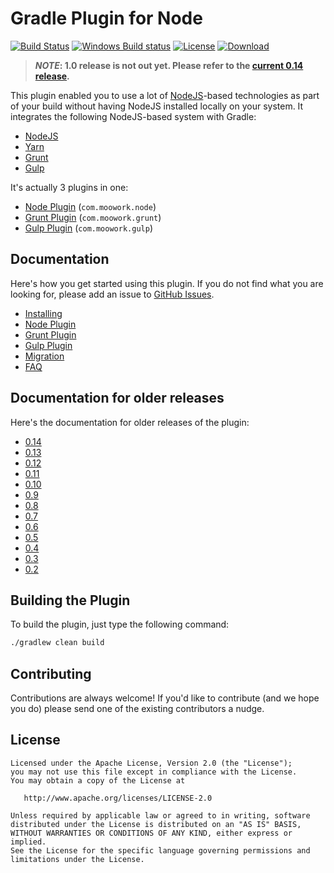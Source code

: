 # Gradle Plugin for Node

[![Build Status](https://travis-ci.org/srs/gradle-node-plugin.svg?branch=master)](https://travis-ci.org/srs/gradle-node-plugin)
[![Windows Build status](https://ci.appveyor.com/api/projects/status/06pg08c36mnes0w3?svg=true)](https://ci.appveyor.com/project/srs/gradle-node-plugin)
[![License](https://img.shields.io/github/license/srs/gradle-node-plugin.svg)](http://www.apache.org/licenses/LICENSE-2.0.html)
[![Download](https://api.bintray.com/packages/srs/maven/gradle-node-plugin/images/download.svg) ](https://bintray.com/srs/maven/gradle-node-plugin/_latestVersion)

> **_NOTE_: 1.0 release is not out yet. Please refer to the 
[current 0.14 release](https://github.com/srs/gradle-node-plugin/blob/v0.14/README.md).**

This plugin enabled you to use a lot of [NodeJS](https://nodejs.org)-based technologies as part of your 
build without having NodeJS installed locally on your system. It integrates the following NodeJS-based system
with Gradle:

* [NodeJS](https://nodejs.org)
* [Yarn](https://yarnpkg.com/)
* [Grunt](https://gruntjs.com/)
* [Gulp](https://gulpjs.com/)

It's actually 3 plugins in one:

* [Node Plugin](docs/node.md) (`com.moowork.node`)
* [Grunt Plugin](docs/grunt.md) (`com.moowork.grunt`)
* [Gulp Plugin](docs/gulp.md) (`com.moowork.gulp`)


## Documentation

Here's how you get started using this plugin. If you do not find what you are looking for, please add an 
issue to [GitHub Issues](https://github.com/srs/gradle-node-plugin/issues).

* [Installing](docs/installing.md)
* [Node Plugin](docs/node.md)
* [Grunt Plugin](docs/grunt.md)
* [Gulp Plugin](docs/gulp.md)
* [Migration](docs/migration.md)
* [FAQ](docs/faq.md)


## Documentation for older releases

Here's the documentation for older releases of the plugin:

* [0.14](https://github.com/srs/gradle-node-plugin/blob/v0.14/README.md)
* [0.13](https://github.com/srs/gradle-node-plugin/blob/v0.13/README.md)
* [0.12](https://github.com/srs/gradle-node-plugin/blob/v0.12/README.md)
* [0.11](https://github.com/srs/gradle-node-plugin/blob/v0.11/README.md)
* [0.10](https://github.com/srs/gradle-node-plugin/blob/v0.10/README.md)
* [0.9](https://github.com/srs/gradle-node-plugin/blob/v0.9/README.md)
* [0.8](https://github.com/srs/gradle-node-plugin/blob/v0.8/README.md)
* [0.7](https://github.com/srs/gradle-node-plugin/blob/v0.7/README.md)
* [0.6](https://github.com/srs/gradle-node-plugin/blob/v0.6/README.md)
* [0.5](https://github.com/srs/gradle-node-plugin/blob/v0.5/README.md)
* [0.4](https://github.com/srs/gradle-node-plugin/blob/v0.4/README.md)
* [0.3](https://github.com/srs/gradle-node-plugin/blob/v0.3/README.md)
* [0.2](https://github.com/srs/gradle-node-plugin/blob/v0.2/README.md)


## Building the Plugin

To build the plugin, just type the following command:

```bash
./gradlew clean build
```


## Contributing

Contributions are always welcome! If you'd like to contribute (and we hope you do) please send 
one of the existing contributors a nudge.


## License

```
Licensed under the Apache License, Version 2.0 (the "License");
you may not use this file except in compliance with the License.
You may obtain a copy of the License at

   http://www.apache.org/licenses/LICENSE-2.0

Unless required by applicable law or agreed to in writing, software
distributed under the License is distributed on an "AS IS" BASIS,
WITHOUT WARRANTIES OR CONDITIONS OF ANY KIND, either express or implied.
See the License for the specific language governing permissions and
limitations under the License.
```
